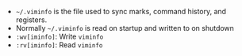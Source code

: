 - `~/.viminfo` is the file used to sync marks, command history, and registers.
- Normally `~/.viminfo` is read on startup and written to on shutdown
- `:wv[iminfo]`: Write `viminfo`
- `:rv[iminfo]`: Read `viminfo`

